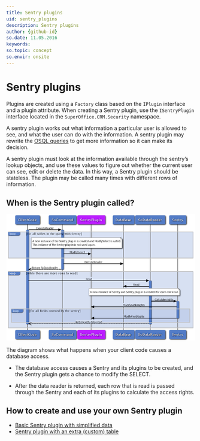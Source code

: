 ```yaml
---
title: Sentry plugins
uid: sentry_plugins
description: Sentry plugins
author: {github-id}
so.date: 11.05.2016
keywords:
so.topic: concept
so.envir: onsite
---
```


# Sentry plugins

Plugins are created using a `Factory` class based on the `IPlugin` interface and a plugin attribute. When creating a Sentry plugin, use the `ISentryPlugin` interface located in the `SuperOffice.CRM.Security` namespace.

A sentry plugin works out what information a particular user is allowed to see, and what the user can do with the information. A sentry plugin may rewrite the [OSQL queries][1] to get more information so it can make its decision.

A sentry plugin must look at the information available through the sentry’s lookup objects, and use these values to figure out whether the current user can see, edit or delete the data. In this way, a Sentry plugin should be stateless. The plugin may be called many times with different rows of information.

## When is the Sentry plugin called?

![Sentry plugin sequence diagram][img1]

The diagram shows what happens when your client code causes a database access.

* The database access causes a Sentry and its plugins to be created, and the Sentry plugin gets a chance to modify the SELECT.

* After the data reader is returned, each row that is read is passed through the Sentry and each of its plugins to calculate the access rights.

## How to create and use your own Sentry plugin

* [Basic Sentry plugin with simplified data][2]
* [Sentry plugin with an extra (custom) table][3]

<!-- Referenced links -->
[1]: ../../../osql/index.md
[2]: create-sentry-plugin.md
[3]: tutorial-sentry-plugin-with-ext-table.md

<!-- Referenced images -->
[img1]: media/sentry-plugin.png
